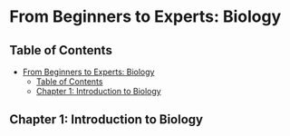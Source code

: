 # From Beginners to Experts: Biology
## Table of Contents
- [From Beginners to Experts: Biology](#from-beginners-to-experts-biology)
  - [Table of Contents](#table-of-contents)
  - [Chapter 1: Introduction to Biology](#chapter-1-introduction-to-biology)

## Chapter 1: Introduction to Biology
